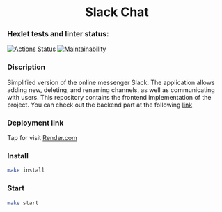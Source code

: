 <h1 align="center">Slack Chat</h1>

### Hexlet tests and linter status:
[![Actions Status](https://github.com/AlexeyChi/frontend-project-12/actions/workflows/hexlet-check.yml/badge.svg)](https://github.com/AlexeyChi/frontend-project-12/actions) [![Maintainability](https://api.codeclimate.com/v1/badges/f1e41f825fb549b4a6f2/maintainability)](https://codeclimate.com/github/AlexeyChi/frontend-project-12/maintainability)

### Discription

Simplified version of the online messenger Slack. The application allows adding new, deleting, and renaming channels, as well as communicating with users. This repository contains the frontend implementation of the project. You can check out the backend part at the following [link](https://www.npmjs.com/package/@hexlet/chat-server/v/2.0.3?activeTab=readme "www.npmjs.com")

### Deployment link

Tap for visit [Render.com](https://frontend-project-12-6l2f.onrender.com/)

### Install

```bash
make install
```

### Start

```bash
make start
```

